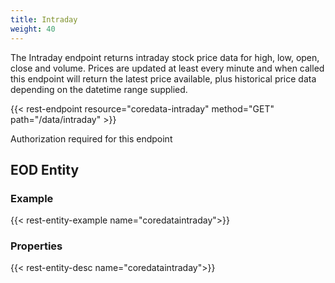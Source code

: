```yaml
---
title: Intraday
weight: 40
---
```


The Intraday endpoint returns intraday stock price data for high, low, open, close and volume. Prices are updated at least
every minute and when called this endpoint will return the latest price available, plus historical price data depending on the datetime range
supplied.

{{< rest-endpoint resource="coredata-intraday" method="GET" path="/data/intraday" >}}

<aside class="info">
Authorization required for this endpoint
</aside>

## EOD Entity

### Example
{{< rest-entity-example name="coredataintraday">}}

### Properties
{{< rest-entity-desc name="coredataintraday">}}

